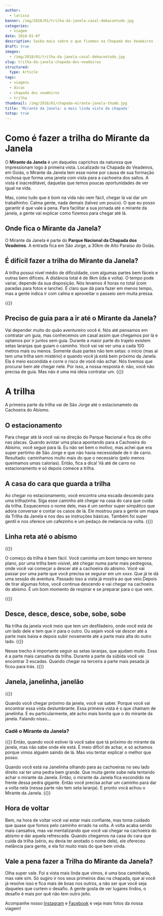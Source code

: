 ```yaml
---
author:
  - larissa
banner: /img/2018/01/trilha-da-janela-casal-debacontudo.jpg
categories:
  - viagem
date: 2018-01-07
description: Saiba mais sobre o que fizemos na Chapada dos Veadeiros
draft: true
images:
  - /img/2018/01/trilha-da-janela-casal-debacontudo.jpg
slug: trilha-da-janela-chapada-dos-veadeiros
structured:
  type: Article
tags:
  - viagens
  - dicas
  - chapada dos veadeiros
  - trilha
thumbnail: /img/2018/01/chapada-mirante-janela-thumb.jpg
title: 'Mirante da Janela: a mais linda vista da chapada'
totop: true
---
```


# Como é fazer a trilha do Mirante da Janela

O **Mirante da Janela** é um daqueles caprichos da natureza que impressionam logo à primeira vista. Localizado na Chapada do Veadeiros, em Goiás, o Mirante da Janela tem esse nome por causa de sua formação rochosa que forma uma janela com vista para a cachoeira dos saltos. A vista é inacreditável, daquelas que temos poucas oportunidades de ver igual na vida.

Mas, como tudo que é bom na vida não vem fácil, chegar lá vai dar um trabalhinho. Calma gente, nada demais (talvez um pouco). O que eu posso garantir é que vale a pena. Para facilitar a sua jornada até o mirante da janela, a gente vai explicar como fizemos para chegar até lá.

## Onde fica o Mirante da Janela?

O Mirante da Janela é parte do **Parque Nacional da Chapada dos Veadeiros**. A entrada fica em São Jorge, a 30km de Alto Paraíso do Goiás.

## É difícil fazer a trilha do Mirante da Janela?

A trilha possui nível médio de dificuldade, com algumas partes bem fáceis e outras bem difíceis. A distância total é de 8km (ida e volta). O tempo pode variar, depende da sua disposição. Nós levamos 4 horas no total (com paradas para fotos e lanche). É claro que dá para fazer em menos tempo, mas a gente indica ir com calma e aproveitar o passeio sem muita pressa.

{{<img-full src="/img/2018/01/trilha-da-janela-vista.jpg" alt="Casal De Bacon Tudo - Mirante da Janela"  height="800" width="1280" title="">}}

## Preciso de guia para a ir até o Mirante da Janela?

Vai depender muito do quão aventureiro você é. Nós até pensamos em contratar um guia, mas conhecemos um casal assim que chegamos por lá e optamos por ir juntos sem guia. Durante a maior parte do trajeto existem setas laranjas que guiam o caminho. Você vai vai ver uma a cada 100 metros mais ou menos. Somente duas partes não tem setas: o início (mas aí tem uma trilha sem mistério) e quando você já está bem próximo da Janela. Ela é meio escondida e corre o risco de você não achar. Nós tivemos que procurar bem até chegar nele. Por isso, a nossa resposta é: não, você não precisa de guia. Mas não é uma má ideia contratar um.
{{<img-full src="/img/2018/01/trilha-da-janela-seta.jpg" alt="Casal De Bacon Tudo - Mirante da Janela"  height="800" width="1280" title="">}}

# A trilha

A primeira parte da trilha vai de São Jorge até o estacionameto da Cachoeira do Abismo.

## O estacionamento

Para chegar até lá você vai na direção do Parque Nacional e fica de olho nas placas. Quando avistar uma placa apontando para a Cachoeira do Abismo, você segue para lá. Eu não sei bem o motivo, mas achei que era super pertinho de São Jorge e que não havia necessidade de ir de carro. Resultado: caminhamos muito mais do que o necessário (pelo menos queimamos umas calorias). Então, fica a dica! Vá até de carro no estacionamento e só depois comece a trilha.

## A casa do cara que guarda a trilha

Ao chegar no estacionamento, você encontra uma escada descendo para uma trilhazinha. Siga esse caminho até chegar na casa do cara que cuida da trilha. Esquecemos o nome dele, mas é um senhor super simpático que adora conversar e contar os casos de lá.
Ele mostrou para a gente um mapa da Trilha da Janela e nos deu as instruções básicas. Também foi super gentil e nos oferece um cafezinho e um pedaço de melancia na volta.
{{<img-full src="/img/2018/01/trilha-da-janela-mapa.jpg" alt="Casal De Bacon Tudo - Mirante da Janela"  height="800" width="1280" title="">}}

## Linha reta até o abismo

{{<img-full src="/img/2018/01/trilha-da-janela-vista-1.jpg" alt="Casal De Bacon Tudo - Mirante da Janela"  height="800" width="1280" title="">}}

O começo da trilha é bem fácil. Você caminha um bom tempo em terreno plano, por uma trilha bem visível, até chegar numa parte mais pedregosa, onde você vai começar a descer até a cachoeira do abismo. Você vai passar por uma parte que você precisa se segurar em um xxxx. Que já te dá uma sessão de aventura. Passado isso a vista já mostra ao que veio.Depois de tirar algumas fotos, você continua descendo e vai chegar na cachoeira do abismo. É um bom momento de respirar e se preparar para o que vem.

{{<img-full src="/img/2018/01/trilha-da-janela-vista-3.jpg" alt="Casal De Bacon Tudo - Mirante da Janela"  height="800" width="1280" title="">}}

## Desce, desce, desce, sobe, sobe, sobe

Na trilha da janela você meio que tem um desfiladeiro, onde você está de um lado dele e tem que ir para o outro. Ou sejam você vai descer até a parte mais baixa e depois subir novamente até a parte mais alta do outro lado.
{{<img-full src="/img/2018/01/trilha-da-janela-descendo.jpg" alt="Casal De Bacon Tudo - Mirante da Janela"  height="800" width="1280" title="Descendo, bem de boa">}}

Nesse trecho é importante seguir as setas laranjas, que ajudam muito.
Essa é a parte mais cansativa da trilha. Durante a parte da súbida você vai encontrar 3 escadas.
Quando chegar na terceira a parte mais pesada já ficou para trás.
{{<img-full src="/img/2018/01/trilha-da-janela-subindo.jpg" alt="Casal De Bacon Tudo - Mirante da Janela"  height="800" width="1280" title="Subindo, nem tão de boa">}}

## Janela, janelinha, janelão

{{<img-full src="/img/2018/01/trilha-da-janela-casal.jpg" alt="Casal De Bacon Tudo - Mirante da Janela"  height="800" width="1280" title="">}}

Quando você chegar próximo da janela, você vai saber. Porque você vai encontrar essa vista deslumbrante. Essa primeira vista é o que chamam de janelinha. E eu particularmente, até acho mais bonita que o do mirante da janela. Falando nisso...

### Cadê o Mirante da Janela?

{{<img-full src="/img/2018/01/trilha-da-janela-felipe.jpg" alt="Casal De Bacon Tudo - Mirante da Janela"  height="800" width="1280" title="">}}
Então, quando você estiver lá você sabe que tá próximo do mirante da janela, mas não sabe onde ele está. É meio díficil de achar, e só achamos porque vimos alguém saindo de lá. Mas vou tentar explicar o melhor que posso.

Quando você está na Janelinha olhando para as cachoeiras no seu lado direito vai ter uma pedra bem grande. Que muita gente sobe nela tentando achar o mirante da Janela.
Então, o mirante da Janela fica escondido na frente dessa pedra gigante. Então você precisa achar um caminho para dar a volta nela (nessa parte não tem seta laranja). E pronto vocâ achou o Mirante da Janela.
{{<img-full src="/img/2018/01/trilha-da-janela-mirante.jpg" alt="Casal De Bacon Tudo - Mirante da Janela"  width="1024" height="1280" title="">}}

## Hora de voltar

Bem, na hora de voltar você vai estar mais confiante, mas toma cuidado que quase que fomos pelo caminho errado na volta.
A volta acaba sendo mais cansativa, mas vai mentalizando que você vai chegar na cachoeira do abismo e dar aquela refrescada.
Quando chegamos na casa do cara que cuida da trilha (sério, eu devia ter anotado o nome dele), ele ofereceu melância para gente, e ela foi muito mais do que bem vinda.

## Vale a pena fazer a Trilha do Mirante da Janela?

Olha super vale. Foi a vista mais linda que vimos, é uma boa caminhada, mas vale sim. Só sugiro ir nos seus primeiros dias na chapada, que ai você já resolve isso e fica mais de boas nos outros, a não ser que você seja daqueles que curtem o desafio. A gente gosta de ver lugares lindos, o desafio é mais por quê não tem outro jeito.

Acompanhe nosso [Instagram](https://www.instagram.com/casaldebacontudo/) e [Facebook](https://www.facebook.com/debacontudo) e veja mais fotos da nossa viagem!
